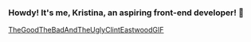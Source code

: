 ### Howdy! It's me, Kristina, an aspiring front-end developer! 🤗

[TheGoodTheBadAndTheUglyClintEastwoodGIF](https://github.com/KrisTeen99/KrisTeen99/assets/139345773/0c58fe91-7989-49d5-a11d-16c26438891a)


<!--
**KrisTeen99/KrisTeen99** is a ✨ _special_ ✨ repository because its `README.md` (this file) appears on your GitHub profile.




- 🌱 I’m currently undergoing "The Complete 2023 Web Development Bootcamp" to potentially become a full-stack web developer. 
-
- 🤔 At the current stage I’m looking for help with front-end basics (CSS, JS). HTML is pretty much clear.
- 💬 Ask me about ...
- 📫 How to reach me: @kristinaartist on Insta
- 😄 Pronouns: she/her
- ⚡ Fun fact: I broke one of my upper front teeth when I was 9 and got it restored only at 23 :) 
-->
